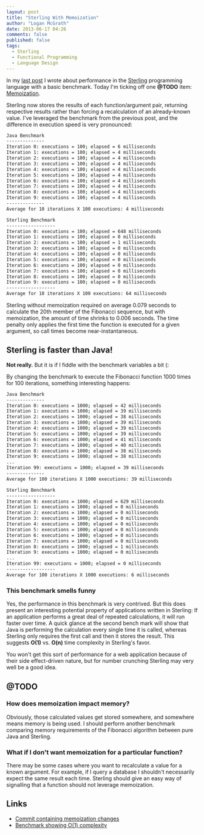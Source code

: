 ```yaml
---
layout: post
title: "Sterling With Memoization"
author: "Logan McGrath"
date: 2013-06-17 04:26
comments: false
published: false
tags:
  - Sterling
  - Functional Programming
  - Language Design
---
```


In my [last post][] I wrote about performance in the [Sterling][] programming 
language with a basic benchmark. Today I'm ticking off one **@TODO** item: 
[Memoization][].

<!--more-->

Sterling now stores the results of each function/argument pair, returning 
respective results rather than forcing a recalculation of an already-known 
value. I've leveraged the benchmark from the previous post, and the difference 
in execution speed is very pronounced:

```bash
Java Benchmark
--------------
Iteration 0: executions = 100; elapsed = 6 milliseconds
Iteration 1: executions = 100; elapsed = 4 milliseconds
Iteration 2: executions = 100; elapsed = 4 milliseconds
Iteration 3: executions = 100; elapsed = 4 milliseconds
Iteration 4: executions = 100; elapsed = 4 milliseconds
Iteration 5: executions = 100; elapsed = 4 milliseconds
Iteration 6: executions = 100; elapsed = 4 milliseconds
Iteration 7: executions = 100; elapsed = 4 milliseconds
Iteration 8: executions = 100; elapsed = 4 milliseconds
Iteration 9: executions = 100; elapsed = 4 milliseconds
--------------
Average for 10 iterations X 100 executions: 4 milliseconds

Sterling Benchmark
------------------
Iteration 0: executions = 100; elapsed = 648 milliseconds
Iteration 1: executions = 100; elapsed = 0 milliseconds
Iteration 2: executions = 100; elapsed = 1 milliseconds
Iteration 3: executions = 100; elapsed = 0 milliseconds
Iteration 4: executions = 100; elapsed = 0 milliseconds
Iteration 5: executions = 100; elapsed = 0 milliseconds
Iteration 6: executions = 100; elapsed = 0 milliseconds
Iteration 7: executions = 100; elapsed = 0 milliseconds
Iteration 8: executions = 100; elapsed = 0 milliseconds
Iteration 9: executions = 100; elapsed = 0 milliseconds
------------------
Average for 10 iterations X 100 executions: 64 milliseconds
```

Sterling without memoization required on average 0.079 seconds to calculate the 
20th member of the Fibonacci sequence, but with memoization, the amount of time 
shrinks to 0.006 seconds. The time penalty only applies the first time the 
function is executed for a given argument, so call times become 
near-instantaneous.

## Sterling is faster than Java!

**Not really.** But it is if I fiddle with the benchmark variables a bit (:

By changing the benchmark to execute the Fibonacci function 1000 times for 100 
iterations, something interesting happens:

```bash
Java Benchmark
--------------
Iteration 0: executions = 1000; elapsed = 42 milliseconds
Iteration 1: executions = 1000; elapsed = 39 milliseconds
Iteration 2: executions = 1000; elapsed = 38 milliseconds
Iteration 3: executions = 1000; elapsed = 39 milliseconds
Iteration 4: executions = 1000; elapsed = 39 milliseconds
Iteration 5: executions = 1000; elapsed = 39 milliseconds
Iteration 6: executions = 1000; elapsed = 41 milliseconds
Iteration 7: executions = 1000; elapsed = 40 milliseconds
Iteration 8: executions = 1000; elapsed = 38 milliseconds
Iteration 9: executions = 1000; elapsed = 38 milliseconds
...
Iteration 99: executions = 1000; elapsed = 39 milliseconds
--------------
Average for 100 iterations X 1000 executions: 39 milliseconds

Sterling Benchmark
------------------
Iteration 0: executions = 1000; elapsed = 629 milliseconds
Iteration 1: executions = 1000; elapsed = 0 milliseconds
Iteration 2: executions = 1000; elapsed = 0 milliseconds
Iteration 3: executions = 1000; elapsed = 0 milliseconds
Iteration 4: executions = 1000; elapsed = 0 milliseconds
Iteration 5: executions = 1000; elapsed = 0 milliseconds
Iteration 6: executions = 1000; elapsed = 0 milliseconds
Iteration 7: executions = 1000; elapsed = 0 milliseconds
Iteration 8: executions = 1000; elapsed = 1 milliseconds
Iteration 9: executions = 1000; elapsed = 0 milliseconds
...
Iteration 99: executions = 1000; elapsed = 0 milliseconds
------------------
Average for 100 iterations X 1000 executions: 6 milliseconds
```

### This benchmark smells funny

Yes, the performance in this benchmark is very contrived. But this does present 
an interesting potential property of applications written in Sterling: If an 
application performs a great deal of repeated calculations, it will run faster 
over time. A quick glance at the second bench mark will show that Java is 
performing the calculation every single time it is called, whereas Sterling only
requires the first call and then it stores the result. This suggests **O(1)** 
vs. **O(n)** time complexity in Sterling's favor.

You won't get this sort of performance for a web application because of their 
side effect-driven nature, but for number crunching Sterling may very well be a 
good idea.

## @TODO

### How does memoization impact memory?

Obviously, those calculated values get stored somewhere, and somewhere means 
memory is being used. I should perform another benchmark comparing memory 
requirements of the Fibonacci algorithm between pure Java and Sterling.

### What if I don't want memoization for a particular function?

There may be some cases where you want to recalculate a value for a known 
argument. For example, if I query a database I shouldn't necessarily expect the 
same result each time. Sterling should give an easy way of signalling that a 
function should not leverage memoization.

## Links

* [Commit containing memoization changes][]
* [Benchmark showing O(1) complexity][]

[last post]: $route-to("blog/2013-06-16-sterling-benchmarks.md")$
[Sterling]: https://github.com/lmcgrath/sterling
[Memoization]: https://en.wikipedia.org/wiki/Memoization
[Commit containing memoization changes]: https://github.com/lmcgrath/sterling/commit/7d69d49a911d2d916701fa973e02ffabe82afe9d
[Benchmark showing O(1) complexity]: https://github.com/lmcgrath/sterling/blob/5c879ece28194fdbc36ed5dff2a760d6a38a4033/src/test/java/sterling/math/FibonacciBenchmarkTest.java
